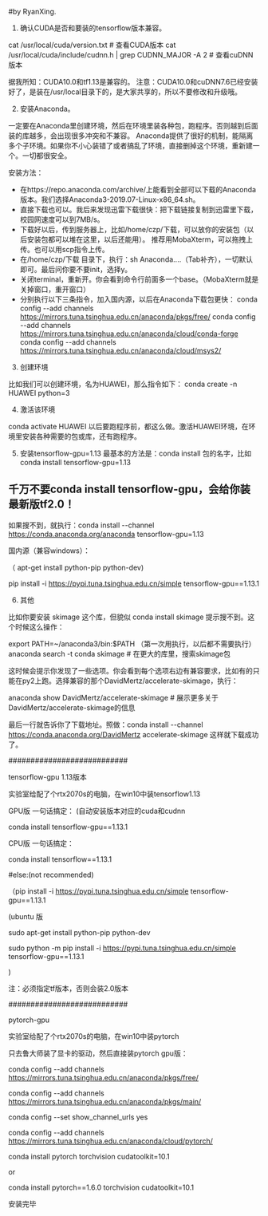 ﻿#by RyanXing.


1. 确认CUDA是否和要装的tensorflow版本兼容。

cat /usr/local/cuda/version.txt # 查看CUDA版本
cat /usr/local/cuda/include/cudnn.h | grep CUDNN_MAJOR -A 2 # 查看cuDNN版本

据我所知：CUDA10.0和tf1.13是兼容的。
注意：CUDA10.0和cuDNN7.6已经安装好了，是装在/usr/local目录下的，是大家共享的，所以不要修改和升级哦。

2. 安装Anaconda。

一定要在Anaconda里创建环境，然后在环境里装各种包，跑程序。否则越到后面装的库越多，会出现很多冲突和不兼容。
Anaconda提供了很好的机制，能隔离多个子环境。如果你不小心装错了或者搞乱了环境，直接删掉这个环境，重新建一个。一切都很安全。

安装方法：

+ 在https://repo.anaconda.com/archive/上能看到全部可以下载的Anaconda版本。我们选择Anaconda3-2019.07-Linux-x86_64.sh。
+ 直接下载也可以。我后来发现迅雷下载很快：把下载链接复制到迅雷里下载，校园网速度可以到7MB/s。
+ 下载好以后，传到服务器上，比如/home/czp/下载，可以放你的安装包（以后安装包都可以堆在这里，以后还能用）。
  推荐用MobaXterm，可以拖拽上传。也可以用scp指令上传。
+ 在/home/czp/下载 目录下，执行：sh Anaconda....（Tab补齐），一切默认即可。最后问你要不要init，选择y。
+ 关闭terminal，重新开。你会看到命令行前面多一个base。（MobaXterm就是关掉窗口，重开窗口）
+ 分别执行以下三条指令，加入国内源，以后在Anaconda下载包更快：
conda config --add channels https://mirrors.tuna.tsinghua.edu.cn/anaconda/pkgs/free/
conda config --add channels https://mirrors.tuna.tsinghua.edu.cn/anaconda/cloud/conda-forge 
conda config --add channels https://mirrors.tuna.tsinghua.edu.cn/anaconda/cloud/msys2/

3. 创建环境

比如我们可以创建环境，名为HUAWEI，那么指令如下：
conda create -n HUAWEI python=3

4. 激活该环境

conda activate HUAWEI
以后要跑程序前，都这么做。激活HUAWEI环境，在环境里安装各种需要的包或库，还有跑程序。

5. 安装tensorflow-gpu=1.13
最基本的方法是：conda install 包的名字，比如conda install tensorflow-gpu=1.13

## 千万不要conda install tensorflow-gpu，会给你装最新版tf2.0！

如果搜不到，就执行：conda install --channel https://conda.anaconda.org/anaconda tensorflow-gpu=1.13

国内源（兼容windows）：

（ apt-get install python-pip python-dev)

pip install -i https://pypi.tuna.tsinghua.edu.cn/simple tensorflow-gpu==1.13.1   







6. 其他

比如你要安装 skimage 这个库，但貌似 conda install skimage 提示搜不到。这个时候这么操作：

export PATH=~/anaconda3/bin:$PATH （第一次用执行，以后都不需要执行）
anaconda search -t conda skimage # 在更大的库里，搜索skimage包

这时候会提示你发现了一些选项。你会看到每个选项右边有兼容要求，比如有的只能在py2上跑。选择兼容的那个DavidMertz/accelerate-skimage，执行：

anaconda show  DavidMertz/accelerate-skimage # 展示更多关于DavidMertz/accelerate-skimage的信息

最后一行就告诉你了下载地址。照做：conda install --channel https://conda.anaconda.org/DavidMertz accelerate-skimage
这样就下载成功了。



###########################

tensorflow-gpu  1.13版本

实验室给配了个rtx2070s的电脑，在win10中装tensorflow1.13   

GPU版 一句话搞定： (自动安装版本对应的cuda和cudnn

conda install tensorflow-gpu==1.13.1

CPU版 一句话搞定：

conda install tensorflow==1.13.1



#else:(not recommended)

（pip install -i https://pypi.tuna.tsinghua.edu.cn/simple tensorflow-gpu==1.13.1

(ubuntu 版

sudo apt-get install python-pip python-dev

sudo python -m pip install -i https://pypi.tuna.tsinghua.edu.cn/simple tensorflow-gpu==1.13.1

)

注：必须指定tf版本，否则会装2.0版本

###########################

pytorch-gpu

实验室给配了个rtx2070s的电脑，在win10中装pytorch

只去鲁大师装了显卡的驱动，然后直接装pytorch gpu版：

conda config --add channels https://mirrors.tuna.tsinghua.edu.cn/anaconda/pkgs/free/

conda config --add channels https://mirrors.tuna.tsinghua.edu.cn/anaconda/pkgs/main/

conda config --set show_channel_urls yes

conda config --add channels https://mirrors.tuna.tsinghua.edu.cn/anaconda/cloud/pytorch/

conda install pytorch torchvision cudatoolkit=10.1

or

conda install pytorch==1.6.0 torchvision cudatoolkit=10.1

安装完毕



